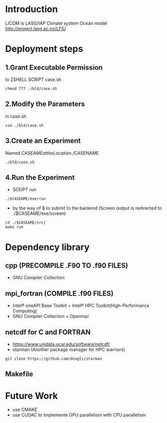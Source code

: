 Introduction
============
LICOM is LASG/IAP Climate system Ocean model
http://project.lasg.ac.cn/LFS/

Deployment steps
============
## 1.Grant Executable Permission 
to ZSHELL SCRIPT case.sh 
```
chmod 777 ./bld/case.sh
```
## 2.Modify the Parameters 
in case.sh
```
vim ./bld/case.sh
```
## 3.Create an Experiment 
Named $CASEAME at the Location ./$CASENAME
```
./bld/case.sh
```
## 4.Run the Experiment
- SCEIPT run
```
./$CASEAME/exe/run
```
- by the way of $ to submit to the backend (Screen output is redirected to ./$CASEAME/exe/screen)
```
cd ./$CASEAME/src/
make run 
```

Dependency library
============
## cpp (PRECOMPILE .F90 TO .f90 FILES)   
- GNU Compiler Collection
## mpi_fortran (COMPILE .f90 FILES)  
- Intel® oneAPI Base Toolkit + Intel® HPC Toolkit(High-Performance Computing)  
- GNU Compiler Collection + Openmpi
## netcdf for C and FORTRAN  
- https://www.unidata.ucar.edu/software/netcdf/    
- starman (Another package manager for HPC warriors)
```
git clone https://github.com/dongli/starman
```
## Makefile

Future Work
============
- use CMAKE 
- use CUDAC to Implemente GPU parallelism with CPU parallelism
